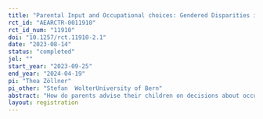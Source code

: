 ```yaml
---
title: "Parental Input and Occupational choices: Gendered Disparities in Advice? "
rct_id: "AEARCTR-0011910"
rct_id_num: "11910"
doi: "10.1257/rct.11910-2.1"
date: "2023-08-14"
status: "completed"
jel: ""
start_year: "2023-09-25"
end_year: "2024-04-19"
pi: "Thea Zöllner"
pi_other: "Stefan  WolterUniversity of Bern"
abstract: "How do parents advise their children on decisions about occupational and vocational choices? Is parental occupational advice gender-blind?  This study aims to investigate whether i) the child’s gender affects the occupational advice parents give and whether ii) parental, regional, and occupational characteristics potentially drive occupational advice patterns.  For this purpose, we run a survey experiment where adults give occupational advice in a hypothetical parent-child scenario. "
layout: registration
---
```


